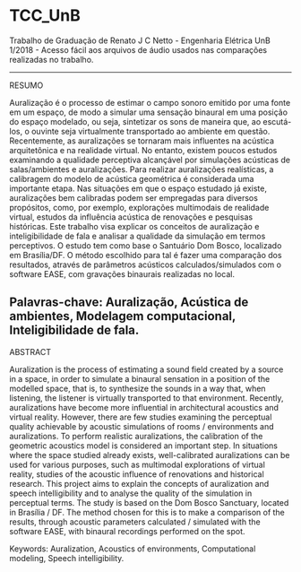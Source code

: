 # TCC_UnB
Trabalho de Graduação de Renato J C Netto - Engenharia Elétrica UnB 1/2018 -  Acesso fácil aos arquivos de áudio usados nas comparações realizadas no trabalho.

--------------------------------------------

RESUMO

Auralização é o processo de estimar o campo sonoro emitido por uma fonte em um espaço, de modo a simular uma sensação binaural em uma posição do espaço modelado, ou seja, sintetizar os sons de maneira que, ao escutá-los, o ouvinte seja virtualmente transportado ao ambiente em questão. Recentemente, as auralizações se tornaram mais influentes na acústica arquitetônica e na realidade virtual. No entanto, existem poucos estudos examinando a qualidade perceptiva alcançável por simulações acústicas de salas/ambientes e auralizações. Para realizar auralizações realísticas, a calibragem do modelo de acústica geométrica é considerada uma importante etapa. Nas situações em que o espaço estudado já existe, auralizações bem calibradas podem ser empregadas para diversos propósitos, como, por exemplo, explorações multimodais de realidade virtual, estudos da influência acústica de renovações e pesquisas históricas. Este trabalho visa explicar os conceitos de auralização e inteligibilidade de fala e analisar a qualidade da simulação em termos perceptivos. O estudo tem como base o Santuário Dom Bosco, localizado em Brasília/DF. O método escolhido para tal é fazer uma comparação dos resultados, através de parâmetros acústicos calculados/simulados com o software EASE, com gravações binaurais realizadas no local.

Palavras-chave: Auralização, Acústica de ambientes, Modelagem computacional, Inteligibilidade de fala.
 
------------------------------------------------------------

ABSTRACT

Auralization is the process of estimating a sound field created by a source in a space, in order to simulate a binaural sensation in a position of the modelled space, that is, to synthesize the sounds in a way that, when listening, the listener is virtually transported to that environment. Recently, auralizations have become more influential in architectural acoustics and virtual reality. However, there are few studies examining the perceptual quality achievable by acoustic simulations of rooms / environments and auralizations. To perform realistic auralizations, the calibration of the geometric acoustics model is considered an important step. In situations where the space studied already exists, well-calibrated auralizations can be used for various purposes, such as multimodal explorations of virtual reality, studies of the acoustic influence of renovations and historical research. This project aims to explain the concepts of auralization and speech intelligibility and to analyse the quality of the simulation in perceptual terms. The study is based on the Dom Bosco Sanctuary, located in Brasília / DF. The method chosen for this is to make a comparison of the results, through acoustic parameters calculated / simulated with the software EASE, with binaural recordings performed on the spot.

Keywords: Auralization, Acoustics of environments, Computational modeling, Speech intelligibility.

